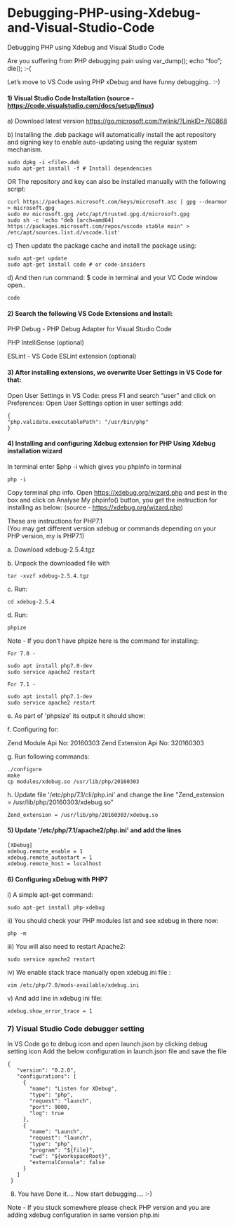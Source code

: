 # Debugging-PHP-using-Xdebug-and-Visual-Studio-Code
Debugging PHP using Xdebug and Visual Studio Code

Are you suffering from PHP debugging pain using var_dump(); echo “foo”; die();  :-(

Let’s move to VS Code using PHP xDebug and have funny debugging.. :-)

#### 1) Visual Studio Code Installation  (source - https://code.visualstudio.com/docs/setup/linux) 	

a) Download latest version https://go.microsoft.com/fwlink/?LinkID=760868

b) Installing the .deb package will automatically install the apt repository and signing key to enable auto-updating using the regular system mechanism.

	sudo dpkg -i <file>.deb
	sudo apt-get install -f # Install dependencies
	
   OR 
   The repository and key can also be installed manually with the following script:
	
	curl https://packages.microsoft.com/keys/microsoft.asc | gpg --dearmor > microsoft.gpg
	sudo mv microsoft.gpg /etc/apt/trusted.gpg.d/microsoft.gpg
	sudo sh -c 'echo "deb [arch=amd64] https://packages.microsoft.com/repos/vscode stable main" > /etc/apt/sources.list.d/vscode.list'
	
c) Then update the package cache and install the package using:

	sudo apt-get update 
	sudo apt-get install code # or code-insiders
	
d) And then run command: $ code  in terminal and your VC Code window open..
	
	code
	
#### 2) Search the following VS Code Extensions and Install: 

PHP Debug  - PHP Debug Adapter for Visual Studio Code

PHP IntelliSense (optional)

ESLint - VS Code ESLint extension (optional)

#### 3) After installing extensions, we overwrite User Settings in VS Code for that:

  Open User Settings in VS Code: press F1 and 
  search “user” and click on Preferences: Open User Settings option in user settings add: 
	
	{
	"php.validate.executablePath": "/usr/bin/php"
	}

#### 4) Installing and configuring Xdebug extension for PHP Using Xdebug installation wizard  

In terminal enter $php -i which gives you phpinfo in terminal
	
	php -i
	
Copy terminal php info.
Open https://xdebug.org/wizard.php and pest in the box and click on Analyse My phpinfo()  button, you get the instruction for installing as below: (source - https://xdebug.org/wizard.php) 

These are instructions for PHP7.1  
 (You may get different version xdebug or commands depending on your PHP version, my is PHP7.1)

a. Download xdebug-2.5.4.tgz

b. Unpack the downloaded file with 
	
	tar -xvzf xdebug-2.5.4.tgz

c. Run: 
	
	cd xdebug-2.5.4

d. Run: 
	
	phpize 

   Note - If you don’t have phpize here is the command for installing: 
   
    For 7.0 - 

	sudo apt install php7.0-dev
	sudo service apache2 restart

    For 7.1 - 

	sudo apt install php7.1-dev
	sudo service apache2 restart

e. As part of 'phpsize' its output it should show:

f. Configuring for:

Zend Module Api No:      20160303
Zend Extension Api No:   320160303


g. Run following commands:

	./configure
	make
	cp modules/xdebug.so /usr/lib/php/20160303
	
h. Update file '/etc/php/7.1/cli/php.ini' and change the line "Zend_extension = /usr/lib/php/20160303/xdebug.so"
	
	Zend_extension = /usr/lib/php/20160303/xdebug.so
	
#### 5) Update '/etc/php/7.1/apache2/php.ini' and add the lines
	
	[XDebug]
	xdebug.remote_enable = 1
	xdebug.remote_autostart = 1
	xdebug.remote_host = localhost


#### 6) Configuring xDebug with PHP7 
	
i) A simple apt-get command:  
			
	sudo apt-get install php-xdebug 
	
ii) You should check your PHP modules list and see xdebug in there now:   

	php -m 

iii) You will also need to restart Apache2: 

	sudo service apache2 restart

iv) We enable stack trace manually open xdebug.ini file : 

	vim /etc/php/7.0/mods-available/xdebug.ini

 v) And add line in xdebug ini file: 

	xdebug.show_error_trace = 1

### 7) Visual Studio Code debugger setting 

In VS Code go to debug icon and open launch.json by clicking debug setting icon
Add the below configuration in launch.json file and save the file

	{
	   "version": "0.2.0",   
	   "configurations": [
	     {
	       "name": "Listen for XDebug",
	       "type": "php",
	       "request": "launch",
	       "port": 9000,
	       "log": true
	     },
	     {
	       "name": "Launch",
	       "request": "launch",
	       "type": "php",
	       "program": "${file}",
	       "cwd": "${workspaceRoot}",
	       "externalConsole": false
	     }
	   ]
	 }
 
8) You have Done it…. Now start debugging.... :-) 

Note - If you stuck somewhere please check PHP version and you are adding xdebug configuration in same version php.ini
